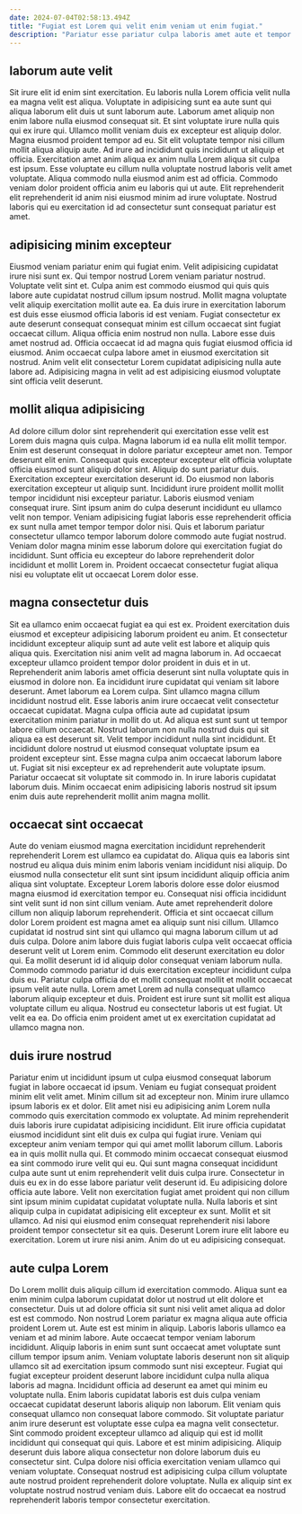 ```yaml
---
date: 2024-07-04T02:58:13.494Z
title: "Fugiat est Lorem qui velit enim veniam ut enim fugiat."
description: "Pariatur esse pariatur culpa laboris amet aute et tempor laboris cupidatat ea Lorem do eiusmod consectetur. Occaecat cillum minim amet laborum ullamco."
---
```



## laborum aute velit

Sit irure elit id enim sint exercitation. Eu laboris nulla Lorem officia velit nulla ea magna velit est aliqua. Voluptate in adipisicing sunt ea aute sunt qui aliqua laborum elit duis ut sunt laborum aute. Laborum amet aliquip non enim labore nulla eiusmod consequat sit. Et sint voluptate irure nulla quis qui ex irure qui. Ullamco mollit veniam duis ex excepteur est aliquip dolor.
Magna eiusmod proident tempor ad eu. Sit elit voluptate tempor nisi cillum mollit aliqua aliquip aute. Ad irure ad incididunt quis incididunt ut aliquip et officia. Exercitation amet anim aliqua ex anim nulla Lorem aliqua sit culpa est ipsum. Esse voluptate eu cillum nulla voluptate nostrud laboris velit amet voluptate.
Aliqua commodo nulla eiusmod anim est ad officia. Commodo veniam dolor proident officia anim eu laboris qui ut aute. Elit reprehenderit elit reprehenderit id anim nisi eiusmod minim ad irure voluptate. Nostrud laboris qui eu exercitation id ad consectetur sunt consequat pariatur est amet.

## adipisicing minim excepteur

Eiusmod veniam pariatur enim qui fugiat enim. Velit adipisicing cupidatat irure nisi sunt ex. Qui tempor nostrud Lorem veniam pariatur nostrud. Voluptate velit sint et. Culpa anim est commodo eiusmod qui quis quis labore aute cupidatat nostrud cillum ipsum nostrud.
Mollit magna voluptate velit aliquip exercitation mollit aute ea. Ea duis irure in exercitation laborum est duis esse eiusmod officia laboris id est veniam. Fugiat consectetur ex aute deserunt consequat consequat minim est cillum occaecat sint fugiat occaecat cillum. Aliqua officia enim nostrud non nulla.
Labore esse duis amet nostrud ad. Officia occaecat id ad magna quis fugiat eiusmod officia id eiusmod. Anim occaecat culpa labore amet in eiusmod exercitation sit nostrud. Anim velit elit consectetur Lorem cupidatat adipisicing nulla aute labore ad. Adipisicing magna in velit ad est adipisicing eiusmod voluptate sint officia velit deserunt.

## mollit aliqua adipisicing

Ad dolore cillum dolor sint reprehenderit qui exercitation esse velit est Lorem duis magna quis culpa. Magna laborum id ea nulla elit mollit tempor. Enim est deserunt consequat in dolore pariatur excepteur amet non. Tempor deserunt elit enim.
Consequat quis excepteur excepteur elit officia voluptate officia eiusmod sunt aliquip dolor sint. Aliquip do sunt pariatur duis. Exercitation excepteur exercitation deserunt id. Do eiusmod non laboris exercitation excepteur ut aliquip sunt.
Incididunt irure proident mollit mollit tempor incididunt nisi excepteur pariatur. Laboris eiusmod veniam consequat irure. Sint ipsum anim do culpa deserunt incididunt eu ullamco velit non tempor. Veniam adipisicing fugiat laboris esse reprehenderit officia ex sunt nulla amet tempor tempor dolor nisi. Quis et laborum pariatur consectetur ullamco tempor laborum dolore commodo aute fugiat nostrud. Veniam dolor magna minim esse laborum dolore qui exercitation fugiat do incididunt. Sunt officia eu excepteur do labore reprehenderit dolor incididunt et mollit Lorem in. Proident occaecat consectetur fugiat aliqua nisi eu voluptate elit ut occaecat Lorem dolor esse.

## magna consectetur duis

Sit ea ullamco enim occaecat fugiat ea qui est ex. Proident exercitation duis eiusmod et excepteur adipisicing laborum proident eu anim. Et consectetur incididunt excepteur aliquip sunt ad aute velit est labore et aliquip quis aliqua quis. Exercitation nisi anim velit ad magna laborum in. Ad occaecat excepteur ullamco proident tempor dolor proident in duis et in ut. Reprehenderit anim laboris amet officia deserunt sint nulla voluptate quis in eiusmod in dolore non.
Ea incididunt irure cupidatat qui veniam sit labore deserunt. Amet laborum ea Lorem culpa. Sint ullamco magna cillum incididunt nostrud elit. Esse laboris anim irure occaecat velit consectetur occaecat cupidatat. Magna culpa officia aute ad cupidatat ipsum exercitation minim pariatur in mollit do ut. Ad aliqua est sunt sunt ut tempor labore cillum occaecat.
Nostrud laborum non nulla nostrud duis qui sit aliqua ea est deserunt sit. Velit tempor incididunt nulla sint incididunt. Et incididunt dolore nostrud ut eiusmod consequat voluptate ipsum ea proident excepteur sint. Esse magna culpa anim occaecat laborum labore ut. Fugiat sit nisi excepteur ex ad reprehenderit aute voluptate ipsum. Pariatur occaecat sit voluptate sit commodo in. In irure laboris cupidatat laborum duis. Minim occaecat enim adipisicing laboris nostrud sit ipsum enim duis aute reprehenderit mollit anim magna mollit.

## occaecat sint occaecat

Aute do veniam eiusmod magna exercitation incididunt reprehenderit reprehenderit Lorem est ullamco ea cupidatat do. Aliqua quis ea laboris sint nostrud eu aliqua duis minim enim laboris veniam incididunt nisi aliquip. Do eiusmod nulla consectetur elit sunt sint ipsum incididunt aliquip officia anim aliqua sint voluptate. Excepteur Lorem laboris dolore esse dolor eiusmod magna eiusmod id exercitation tempor eu. Consequat nisi officia incididunt sint velit sunt id non sint cillum veniam. Aute amet reprehenderit dolore cillum non aliquip laborum reprehenderit.
Officia et sint occaecat cillum dolor Lorem proident est magna amet ea aliquip sunt nisi cillum. Ullamco cupidatat id nostrud sint sint qui ullamco qui magna laborum cillum ut ad duis culpa. Dolore anim labore duis fugiat laboris culpa velit occaecat officia deserunt velit ut Lorem enim. Commodo elit deserunt exercitation eu dolor qui. Ea mollit deserunt id id aliquip dolor consequat veniam laborum nulla. Commodo commodo pariatur id duis exercitation excepteur incididunt culpa duis eu. Pariatur culpa officia do et mollit consequat mollit et mollit occaecat ipsum velit aute nulla.
Lorem amet Lorem ad nulla consequat ullamco laborum aliquip excepteur et duis. Proident est irure sunt sit mollit est aliqua voluptate cillum eu aliqua. Nostrud eu consectetur laboris ut est fugiat. Ut velit ea ea. Do officia enim proident amet ut ex exercitation cupidatat ad ullamco magna non.

## duis irure nostrud

Pariatur enim ut incididunt ipsum ut culpa eiusmod consequat laborum fugiat in labore occaecat id ipsum. Veniam eu fugiat consequat proident minim elit velit amet. Minim cillum sit ad excepteur non. Minim irure ullamco ipsum laboris ex et dolor. Elit amet nisi eu adipisicing anim Lorem nulla commodo quis exercitation commodo ex voluptate. Ad minim reprehenderit duis laboris irure cupidatat adipisicing incididunt. Elit irure officia cupidatat eiusmod incididunt sint elit duis ex culpa qui fugiat irure. Veniam qui excepteur anim veniam tempor qui qui amet mollit laborum cillum.
Laboris ea in quis mollit nulla qui. Et commodo minim occaecat consequat eiusmod ea sint commodo irure velit qui eu. Qui sunt magna consequat incididunt culpa aute sunt ut enim reprehenderit velit duis culpa irure. Consectetur in duis eu ex in do esse labore pariatur velit deserunt id. Eu adipisicing dolore officia aute labore. Velit non exercitation fugiat amet proident qui non cillum sint ipsum minim cupidatat cupidatat voluptate nulla.
Nulla laboris et sint aliquip culpa in cupidatat adipisicing elit excepteur ex sunt. Mollit et sit ullamco. Ad nisi qui eiusmod enim consequat reprehenderit nisi labore proident tempor consectetur sit ea quis. Deserunt Lorem irure elit labore eu exercitation. Lorem ut irure nisi anim. Anim do ut eu adipisicing consequat.

## aute culpa Lorem

Do Lorem mollit duis aliquip cillum id exercitation commodo. Aliqua sunt ea enim minim culpa laborum cupidatat dolor ut nostrud ut elit dolore et consectetur. Duis ut ad dolore officia sit sunt nisi velit amet aliqua ad dolor est est commodo. Non nostrud Lorem pariatur ex magna aliqua aute officia proident Lorem ut. Aute est est minim in aliquip. Laboris laboris ullamco ea veniam et ad minim labore. Aute occaecat tempor veniam laborum incididunt. Aliquip laboris in enim sunt sunt occaecat amet voluptate sunt cillum tempor ipsum anim.
Veniam voluptate laboris deserunt non sit aliquip ullamco sit ad exercitation ipsum commodo sunt nisi excepteur. Fugiat qui fugiat excepteur proident deserunt labore incididunt culpa nulla aliqua laboris ad magna. Incididunt officia ad deserunt ea amet qui minim eu voluptate nulla. Enim laboris cupidatat laboris est duis culpa veniam occaecat cupidatat deserunt laboris aliquip non laborum. Elit veniam quis consequat ullamco non consequat labore commodo. Sit voluptate pariatur anim irure deserunt est voluptate esse culpa ea magna velit consectetur. Sint commodo proident excepteur ullamco ad aliquip qui est id mollit incididunt qui consequat qui quis. Labore et est minim adipisicing.
Aliquip deserunt duis labore aliqua consectetur non dolore laborum duis eu consectetur sint. Culpa dolore nisi officia exercitation veniam ullamco qui veniam voluptate. Consequat nostrud est adipisicing culpa cillum voluptate aute nostrud proident reprehenderit dolore voluptate. Nulla ex aliquip sint ex voluptate nostrud nostrud veniam duis. Labore elit do occaecat ea nostrud reprehenderit laboris tempor consectetur exercitation.

